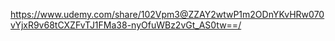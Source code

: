 https://www.udemy.com/share/102Vpm3@ZZAY2wtwP1m2ODnYKvHRw070vYjxR9v68tCXZFvTJ1FMa38-nyOfuWBz2vGt_AS0tw==/
